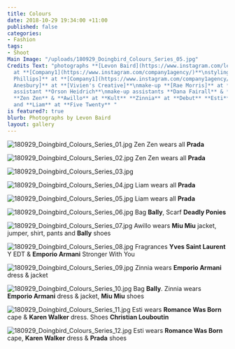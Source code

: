 ```yaml
---
title: Colours
date: 2018-10-29 19:34:00 +11:00
published: false
categories:
- Fashion
tags:
- Shoot
Main Image: "/uploads/180929_Doingbird_Colours_Series_05.jpg"
Credits Text: "photographs **[Levon Baird](https://www.instagram.com/levonbaird/)**
  at **[Company1](https://www.instagram.com/company1agency/)**\nstyling **[Peter Simon
  Phillips]** at **[Company1](https://www.instagram.com/company1agency/)**\nhair **[Gavin
  Anesbury]** at **[Vivien's Creative]**\nmake-up **[Rae Morris]** at **[Company1](https://www.instagram.com/company1agency/)**\nphotography
  assistant **Orson Heidrich**\nmake-up assistants **Dana Fairall** & **Gabby Stockwell**\nmodels
  **Zen Zen** & **Awillo** at **Kult** **Zinnia** at **Debut** **Esti** at **Chic**
  and **Liam** at **Five Twenty** "
is featured?: true
blurb: Photographs by Levon Baird
layout: gallery
---
```


![180929_Doingbird_Colours_Series_01.jpg](/uploads/180929_Doingbird_Colours_Series_01.jpg)
Zen Zen wears all **Prada**

![180929_Doingbird_Colours_Series_02.jpg](/uploads/180929_Doingbird_Colours_Series_02.jpg)
Zen Zen wears all **Prada**

![180929_Doingbird_Colours_Series_03.jpg](/uploads/180929_Doingbird_Colours_Series_03.jpg)

![180929_Doingbird_Colours_Series_04.jpg](/uploads/180929_Doingbird_Colours_Series_04.jpg)
Liam wears all **Prada**

![180929_Doingbird_Colours_Series_05.jpg](/uploads/180929_Doingbird_Colours_Series_05.jpg)
Liam wears all **Prada**

![180929_Doingbird_Colours_Series_06.jpg](/uploads/180929_Doingbird_Colours_Series_06.jpg)
Bag **Bally**, Scarf **Deadly Ponies**

![180929_Doingbird_Colours_Series_07.jpg](/uploads/180929_Doingbird_Colours_Series_07.jpg)
Awillo wears **Miu Miu** jacket, jumper, shirt, pants and **Bally** shoes

![180929_Doingbird_Colours_Series_08.jpg](/uploads/180929_Doingbird_Colours_Series_08.jpg)
Fragrances **Yves Saint Laurent** Y EDT & **Emporio Armani** Stronger With You

![180929_Doingbird_Colours_Series_09.jpg](/uploads/180929_Doingbird_Colours_Series_09.jpg)
Zinnia wears **Emporio Armani** dress & jacket

![180929_Doingbird_Colours_Series_10.jpg](/uploads/180929_Doingbird_Colours_Series_10.jpg)
Bag **Bally**. Zinnia wears **Emporio Armani** dress & jacket, **Miu Miu** shoes

![180929_Doingbird_Colours_Series_11.jpg](/uploads/180929_Doingbird_Colours_Series_11.jpg)
Esti wears **Romance Was Born** cape & **Karen Walker** dress. Shoes **Christian Louboutin**

![180929_Doingbird_Colours_Series_12.jpg](/uploads/180929_Doingbird_Colours_Series_12.jpg)
Esti wears **Romance Was Born** cape, **Karen Walker** dress & **Prada** shoes


